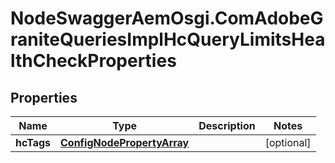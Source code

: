# NodeSwaggerAemOsgi.ComAdobeGraniteQueriesImplHcQueryLimitsHealthCheckProperties

## Properties

Name | Type | Description | Notes
------------ | ------------- | ------------- | -------------
**hcTags** | [**ConfigNodePropertyArray**](ConfigNodePropertyArray.md) |  | [optional] 


